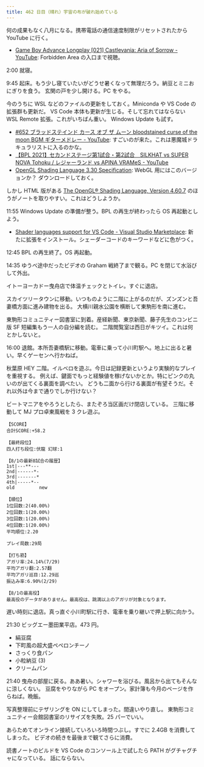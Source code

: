 ```yaml
---
title: 462 日目（晴れ）宇宙の布が破れ始めている
---
```


何の成果もなく八月になる。携帯電話の通信速度制限がリセットされたから YouTube に行く。

* [Game Boy Advance Longplay [021] Castlevania: Aria of Sorrow - YouTube](https://www.youtube.com/watch?v=HjTlzSDUshc):
  Forbidden Area の入口まで視聴。

2:00 就寝。

9:45 起床。もう少し寝ていたいがどうせ暑くなって無理だろう。納豆とミニおにぎりを食う。
玄関の戸を少し開ける。PC をやる。

今のうちに WSL などのファイルの更新をしておく。Miniconda や VS Code の拡張群も更新だ。
VS Code 本体も更新が生じる。そして忘れてはならない WSL Remote 拡張。これがいちばん重い。
Windows Update も試す。

* [&#x23;652 ブラッドステインド カース オブ ザ ムーン bloodstained curse of the moon BGM ギターメドレー - YouTube](https://www.youtube.com/watch?v=Zx2XryQKfnc):
  すごいのが来た。これは悪魔城ドラキュラリストに入るのかな。
* [【BPL 2021】セカンドステージ第1試合・第2試合　SILKHAT vs SUPER NOVA Tohoku / レジャーランド vs APINA VRAMeS - YouTube](https://www.youtube.com/watch?v=S4Xwgk5InH8)
* [OpenGL Shading Language 3.30 Specification](https://www.khronos.org/registry/OpenGL/specs/gl/GLSLangSpec.3.30.pdf):
  WebGL 用にはこのバージョンか？ ダウンロードしておく。

しかし HTML 版がある [The OpenGL® Shading Language, Version 4.60.7][glsl460] のほうがノートを取りやすい。これはどうしようか。

11:55 Windows Update の準備が整う。BPL の再生が終わったら OS 再起動としよう。

* [Shader languages support for VS Code - Visual Studio Marketplace](https://marketplace.visualstudio.com/items?itemName=slevesque.shader):
  新たに拡張をインストール。シェーダーコードのキーワードなどに色がつく。

12:45 BPL の再生終了。OS 再起動。

14:35 ゆうべ途中だったビデオの Graham 戦終了まで観る。PC を閉じて水浴びして外出。

イトーヨーカドー曳舟店で体温チェックとトイレ。すぐに退店。

スカイツリータウンに移動。いつものように二階に上がるのだが、ズンズンと吾妻橋方面に進み建物を出る。
大横川親水公園を横断して東駒形を南に進む。

東駒形コミュニティー図書室に到着。産経新聞、東京新聞、藤子先生のコンビニ版 SF 短編集もう一人の自分編を読む。
二階閲覧室は西日がキツイ。これは何とかしないと。

16:00 退館。本所吾妻橋駅に移動。電車に乗って小川町駅へ。地上に出ると暑い。早くゲーセンへ行かねば。

秋葉原 HEY 二階。イルベロを遊ぶ。今日は記録更新というより実験的なプレイを重視する。
例えば、鍵面でもっと経験値を稼げないかとか。特にピンクの丸いのが出てくる裏面を調べたい。
どうも二面から行ける裏面が有望そうだ。それ以外は今まで通りでしか行けない？

ビートマニアをやろうとしたら、またぞろ当区画だけ閉店している。
三階に移動して MJ プロ卓東風戦を 3 クレ遊ぶ。

```text
【SCORE】
合計SCORE:+58.2

【最終段位】
四人打ち段位:伏龍 幻球:1

【8/1の最新8試合の履歴】
1st|---**---
2nd|------*-
3rd|-------*
4th|-----*--
old         new

【順位】
1位回数:2(40.00%)
2位回数:1(20.00%)
3位回数:1(20.00%)
4位回数:1(20.00%)
平均順位:2.20

プレイ局数:29局

【打ち筋】
アガリ率:24.14%(7/29)
平均アガリ翻:2.57翻
平均アガリ巡目:12.29巡
振込み率:6.90%(2/29)

【8/1の最高役】
最高役のデータがありません。最高役は、跳満以上のアガリが対象となります。
```

遅い時刻に退店。真っ直ぐ小川町駅に行き、電車を乗り継いで押上駅に向かう。

21:30 ビッグエー墨田業平店。473 円。

* 絹豆腐
* 下町風の超大盛ペペロンチーノ
* さっくり食パン
* 小粒納豆 (3)
* クリームパン

21:40 曳舟の部屋に戻る。ああ暑い。シャワーを浴びる。風呂から出てもそんなに涼しくない。
豆腐をやりながら PC をオープン。家計簿も今月のページを作らねば。晩飯。

写真整理前にテザリングを ON にしてしまった。間違いやり直し。
東駒形コミュニティー会館図書室のリサイズを失敗。25 パーでいい。

あらためてオンライン接続していろいろ時間つぶし。すでに 2.4GB を消費してしまった。
ビデオの続きを最後まで観てさらに消費。

読書ノートのビルドを VS Code のコンソール上で試したら PATH がグチャグチャになっている。
話にならない。

[glsl460]: https://www.khronos.org/registry/OpenGL/specs/gl/GLSLangSpec.4.60.html

